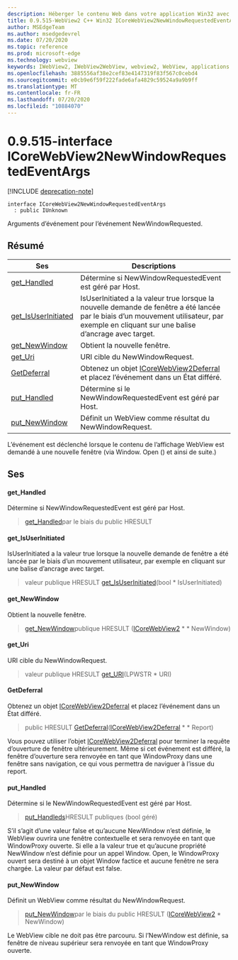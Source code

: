 ```yaml
---
description: Héberger le contenu Web dans votre application Win32 avec le contrôle Microsoft Edge WebView2
title: 0.9.515-WebView2 C++ Win32 ICoreWebView2NewWindowRequestedEventArgs
author: MSEdgeTeam
ms.author: msedgedevrel
ms.date: 07/20/2020
ms.topic: reference
ms.prod: microsoft-edge
ms.technology: webview
keywords: IWebView2, IWebView2WebView, webview2, WebView, applications Win32, Win32, Edge, ICoreWebView2, ICoreWebView2Controller, contrôle de navigateur, html Edge
ms.openlocfilehash: 3885556af38e2cef83e4147319f83f567c0cebd4
ms.sourcegitcommit: e0cb9e6f59f222fade6afa4829c59524a9a9b9ff
ms.translationtype: MT
ms.contentlocale: fr-FR
ms.lasthandoff: 07/20/2020
ms.locfileid: "10884070"
---
```

# 0.9.515-interface ICoreWebView2NewWindowRequestedEventArgs 

[!INCLUDE [deprecation-note](../../includes/deprecation-note.md)]

```
interface ICoreWebView2NewWindowRequestedEventArgs
  : public IUnknown
```

Arguments d’événement pour l’événement NewWindowRequested.

## Résumé

 Ses                        | Descriptions
--------------------------------|---------------------------------------------
[get_Handled](#get_handled) | Détermine si NewWindowRequestedEvent est géré par Host.
[get_IsUserInitiated](#get_isuserinitiated) | IsUserInitiated a la valeur true lorsque la nouvelle demande de fenêtre a été lancée par le biais d’un mouvement utilisateur, par exemple en cliquant sur une balise d’ancrage avec target.
[get_NewWindow](#get_newwindow) | Obtient la nouvelle fenêtre.
[get_Uri](#get_uri) | URI cible du NewWindowRequest.
[GetDeferral](#getdeferral) | Obtenez un objet [ICoreWebView2Deferral](icorewebview2deferral.md) et placez l’événement dans un État différé.
[put_Handled](#put_handled) | Détermine si le NewWindowRequestedEvent est géré par Host.
[put_NewWindow](#put_newwindow) | Définit un WebView comme résultat du NewWindowRequest.

L’événement est déclenché lorsque le contenu de l’affichage WebView est demandé à une nouvelle fenêtre (via Window. Open () et ainsi de suite.)

## Ses

#### get_Handled 

Détermine si NewWindowRequestedEvent est géré par Host.

> [get_Handled](#get_handled)par le biais du public HRESULT

#### get_IsUserInitiated 

IsUserInitiated a la valeur true lorsque la nouvelle demande de fenêtre a été lancée par le biais d’un mouvement utilisateur, par exemple en cliquant sur une balise d’ancrage avec target.

> valeur publique HRESULT [get_IsUserInitiated](#get_isuserinitiated)(bool * IsUserInitiated)

#### get_NewWindow 

Obtient la nouvelle fenêtre.

> [get_NewWindow](#get_newwindow)publique HRESULT ([ICoreWebView2](icorewebview2.md) * * NewWindow)

#### get_Uri 

URI cible du NewWindowRequest.

> valeur publique HRESULT [get_URI](#get_uri)(LPWSTR * URI)

#### GetDeferral 

Obtenez un objet [ICoreWebView2Deferral](icorewebview2deferral.md) et placez l’événement dans un État différé.

> public HRESULT [GetDeferral](#getdeferral)([ICoreWebView2Deferral](icorewebview2deferral.md) * * Report)

Vous pouvez utiliser l’objet [ICoreWebView2Deferral](icorewebview2deferral.md) pour terminer la requête d’ouverture de fenêtre ultérieurement. Même si cet événement est différé, la fenêtre d’ouverture sera renvoyée en tant que WindowProxy dans une fenêtre sans navigation, ce qui vous permettra de naviguer à l’issue du report.

#### put_Handled 

Détermine si le NewWindowRequestedEvent est géré par Host.

> [put_Handleds](#put_handled)HRESULT publiques (bool géré)

S’il s’agit d’une valeur false et qu’aucune NewWindow n’est définie, le WebView ouvrira une fenêtre contextuelle et sera renvoyée en tant que WindowProxy ouverte. Si elle a la valeur true et qu’aucune propriété NewWindow n’est définie pour un appel Window. Open, le WindowProxy ouvert sera destiné à un objet Window factice et aucune fenêtre ne sera chargée. La valeur par défaut est false.

#### put_NewWindow 

Définit un WebView comme résultat du NewWindowRequest.

> [put_NewWindow](#put_newwindow)par le biais du public HRESULT ([ICoreWebView2](icorewebview2.md) * NewWindow)

Le WebView cible ne doit pas être parcouru. Si l’NewWindow est définie, sa fenêtre de niveau supérieur sera renvoyée en tant que WindowProxy ouverte.

